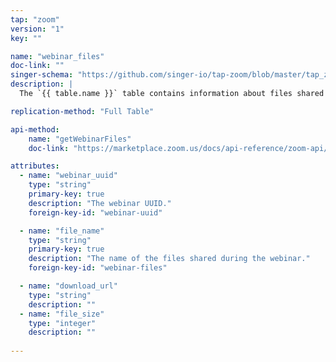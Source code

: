```yaml
---
tap: "zoom"
version: "1"
key: ""

name: "webinar_files"
doc-link: ""
singer-schema: "https://github.com/singer-io/tap-zoom/blob/master/tap_zoom/schemas/webinar_files.json"
description: |
  The `{{ table.name }}` table contains information about files shared in-meeting in your {{ integration.display_name }} account. {{ integration.display_name }} deletes these files 24 hours after completion of the webinar.

replication-method: "Full Table"

api-method:
    name: "getWebinarFiles"
    doc-link: "https://marketplace.zoom.us/docs/api-reference/zoom-api/webinars/listpastwebinarfiles"

attributes:
  - name: "webinar_uuid"
    type: "string"
    primary-key: true
    description: "The webinar UUID."
    foreign-key-id: "webinar-uuid"

  - name: "file_name"
    type: "string"
    primary-key: true
    description: "The name of the files shared during the webinar."
    foreign-key-id: "webinar-files"

  - name: "download_url"
    type: "string"
    description: ""
  - name: "file_size"
    type: "integer"
    description: ""
  
---
```

